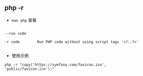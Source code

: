 ## php -r

- ```man php``` 查看

```

--run code

-r code        Run PHP code without using script tags '<?..?>'


```

- 使用示例

```
php -r "copy('https://symfony.com/favicon.ico', 'public/favicon.ico');"

```

